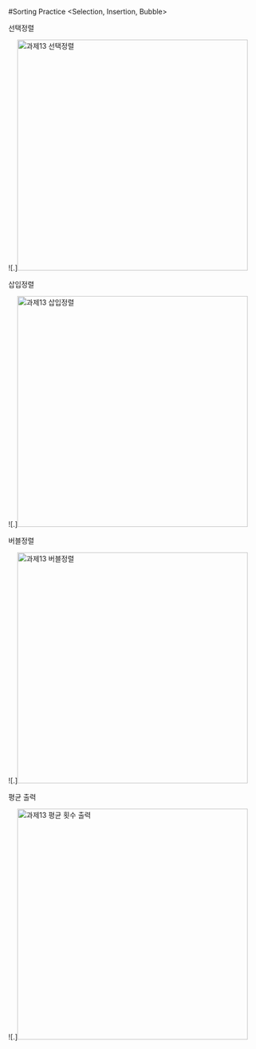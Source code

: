 #Sorting Practice <Selection, Insertion, Bubble>

선택정렬

![.]<img width="462" alt="과제13 선택정렬" src="https://github.com/romians/C-Assignment13/assets/129321542/bcb09ccc-9f57-440f-8671-561960534dbb">

삽입정렬

![.]<img width="462" alt="과제13 삽입정렬" src="https://github.com/romians/C-Assignment13/assets/129321542/1b936617-d646-4d15-92bc-94a9955b0141">

버블정렬

![.]<img width="462" alt="과제13 버블정렬" src="https://github.com/romians/C-Assignment13/assets/129321542/0eefc46d-4e3e-4bba-835d-a2cfdbdf705b">

평균 출력

![.]<img width="462" alt="과제13 평균 횟수 출력" src="https://github.com/romians/C-Assignment13/assets/129321542/d8330a78-0caa-4f5d-bb09-c161b2a7e69b">
